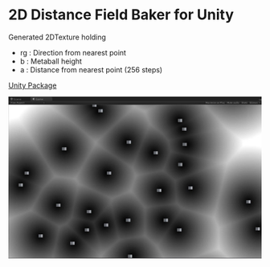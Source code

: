 # 2D Distance Field Baker for Unity

Generated 2DTexture holding
- rg : Direction from nearest point
- b : Metaball height
- a : Distance from nearest point (256 steps)

[Unity Package](DistanceField.unitypackage)

[![Vimeo](thumbnail.jpg)](https://vimeo.com/145768057)

